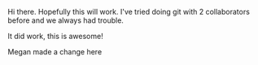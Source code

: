 Hi there. Hopefully this will work. I've tried doing git with 2 collaborators before and we always had trouble.

It did work, this is awesome!

Megan made a change here